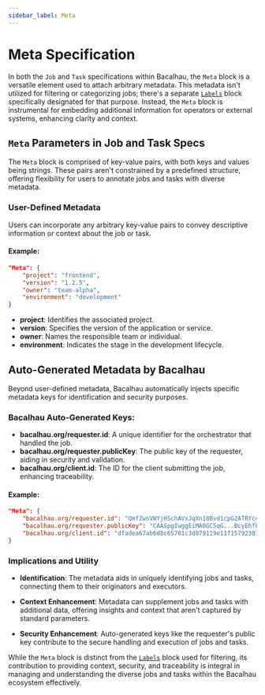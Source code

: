 ```yaml
---
sidebar_label: Meta
---
```


# Meta Specification

In both the `Job` and `Task` specifications within Bacalhau, the `Meta` block is a versatile element used to attach arbitrary metadata. This metadata isn't utilized for filtering or categorizing jobs; there's a separate [`Labels`](./label) block specifically designated for that purpose. Instead, the `Meta` block is instrumental for embedding additional information for operators or external systems, enhancing clarity and context.

## `Meta` Parameters in Job and Task Specs

The `Meta` block is comprised of key-value pairs, with both keys and values being strings. These pairs aren't constrained by a predefined structure, offering flexibility for users to annotate jobs and tasks with diverse metadata.

### User-Defined Metadata

Users can incorporate any arbitrary key-value pairs to convey descriptive information or context about the job or task.

#### Example:

```json
"Meta": {
    "project": "frontend",
    "version": "1.2.5",
    "owner": "team-alpha",
    "environment": "development"
}
```

- **project**: Identifies the associated project.
- **version**: Specifies the version of the application or service.
- **owner**: Names the responsible team or individual.
- **environment**: Indicates the stage in the development lifecycle.

## Auto-Generated Metadata by Bacalhau

Beyond user-defined metadata, Bacalhau automatically injects specific metadata keys for identification and security purposes.

### Bacalhau Auto-Generated Keys:

- **bacalhau.org/requester.id**: A unique identifier for the orchestrator that handled the job.
- **bacalhau.org/requester.publicKey**: The public key of the requester, aiding in security and validation.
- **bacalhau.org/client.id**: The ID for the client submitting the job, enhancing traceability.

#### Example:

```json
"Meta": {
    "bacalhau.org/requester.id": "QmfZwnVWYjHSchAVxJqXn18Bvd1cpG2ATRYceBBvUGZf2f",
    "bacalhau.org/requester.publicKey": "CAASpgIwggEiMA0GCSqG...BcyEhfEZKnAgMBAAE=",
    "bacalhau.org/client.id": "dfadea67ab6d8c65761c3d879119e11f157923036f945d969d19a51066dc663a"
}
```

### Implications and Utility

- **Identification**: The metadata aids in uniquely identifying jobs and tasks, connecting them to their originators and executors.

- **Context Enhancement**: Metadata can supplement jobs and tasks with additional data, offering insights and context that aren't captured by standard parameters.

- **Security Enhancement**: Auto-generated keys like the requester's public key contribute to the secure handling and execution of jobs and tasks.

While the `Meta` block is distinct from the [`Labels`](./label) block used for filtering, its contribution to providing context, security, and traceability is integral in managing and understanding the diverse jobs and tasks within the Bacalhau ecosystem effectively.
